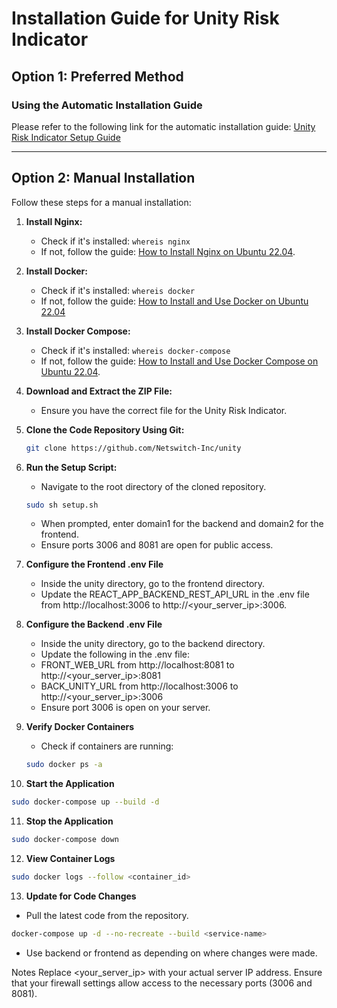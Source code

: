 # Installation Guide for Unity Risk Indicator

## Option 1: Preferred Method
### Using the Automatic Installation Guide
Please refer to the following link for the automatic installation guide:
[Unity Risk Indicator Setup Guide](https://github.com/Netswitch-Inc/unity/blob/master/Unity%20Risk%20Indicator%20Setup%20Guide%20Rel_0_2.pdf)

---

## Option 2: Manual Installation

Follow these steps for a manual installation:

1. **Install Nginx:**
   - Check if it's installed: `whereis nginx`
   - If not, follow the guide: [How to Install Nginx on Ubuntu 22.04](https://www.digitalocean.com/community/tutorials/how-to-install-nginx-on-ubuntu-22-04).

2. **Install Docker:**
   - Check if it's installed: `whereis docker`
   - If not, follow the guide: [How to Install and Use Docker on Ubuntu 22.04](https://www.digitalocean.com/community/tutorials/how-to-install-and-use-docker-on-ubuntu-20-04)

3. **Install Docker Compose:**
   - Check if it's installed: `whereis docker-compose`
   - If not, follow the guide: [How to Install and Use Docker Compose on Ubuntu 22.04](https://www.digitalocean.com/community/tutorials/how-to-install-and-use-docker-compose-on-ubuntu-20-04).

4. **Download and Extract the ZIP File:**
   - Ensure you have the correct file for the Unity Risk Indicator.

5. **Clone the Code Repository Using Git:**
   ```bash
   git clone https://github.com/Netswitch-Inc/unity

6. **Run the Setup Script:**
   - Navigate to the root directory of the cloned repository.
   ```bash
   sudo sh setup.sh
   ```
   - When prompted, enter domain1 for the backend and domain2 for the frontend.
   - Ensure ports 3006 and 8081 are open for public access.

7. **Configure the Frontend .env File**
   - Inside the unity directory, go to the frontend directory.
   - Update the REACT_APP_BACKEND_REST_API_URL in the .env file from http://localhost:3006 to http://<your_server_ip>:3006.

8. **Configure the Backend .env File**
   - Inside the unity directory, go to the backend directory.
   - Update the following in the .env file:
   - FRONT_WEB_URL from http://localhost:8081 to http://<your_server_ip>:8081
   - BACK_UNITY_URL from http://localhost:3006 to http://<your_server_ip>:3006
   - Ensure port 3006 is open on your server.
  
9. **Verify Docker Containers**
   - Check if containers are running:
   ```bash
   sudo docker ps -a
   ```

10. **Start the Application**
   ```bash
   sudo docker-compose up --build -d
   ```

11. **Stop the Application**
   ```bash
   sudo docker-compose down
   ```

12. **View Container Logs**
   ```bash
   sudo docker logs --follow <container_id>
   ```

13. **Update for Code Changes**
   - Pull the latest code from the repository.
   ```bash
   docker-compose up -d --no-recreate --build <service-name>
   ```
   - Use backend or frontend as <service-name> depending on where changes were made.

Notes
Replace <your_server_ip> with your actual server IP address.
Ensure that your firewall settings allow access to the necessary ports (3006 and 8081).
